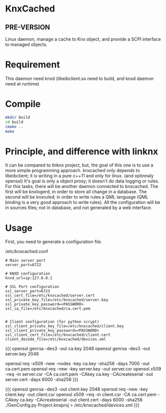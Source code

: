 # KnxCached
## PRE-VERSION
Linux daemon, manage a cache to Knx object, and provide a SCPI interface to managed objects.
 
# Requirement
This daemon need knxd (libeibclient.so need to build, and knxd daemon need at runtime)

# Compile
```bash
mkdir build
cd build
cmake ..
make
```
# Principle, and difference with linknx
It can be compared to linknx project, but, the goal of this one is to use a more simple programming approach.
knxcached only depends to libeibclient; it is writing in a pure c++11 and only for linux. (and optinnaly openssl)
It's goal is only a object proxy; it doesn't do data logging or rules.
For this tasks, there will be another daemon connected to knxcached.
The first will be knxlogerd, in order to store all change in a database.
The second will be knxruled; in order to write rules a QML language (QML binding is a very good approach to write rules).
All the configuration will be in sources files; not in database, and not generated by a web interface.

# Usage
First, you need to generate a configuration file.


/etc/knxcached.conf
```
# Main server port
server_port=6722

# KNXD configuration
knxd_url=ip:127.0.0.1

# SSL Port configuration
ssl_server_port=6723
ssl_cert_file=/etc/knxcached/server.cert
ssl_private_key_file=/etc/knxcached/server.key
ssl_private_key_password=<PASSWORD>
ssl_ca_file=/etc/knxcached/ca.cert.pem


# Client configuration (for python scrypt)
ssl_client_private_key_file=/etc/knxcached/client.key
ssl_client_private_key_password=<PASSWORD>
ssl_client_cert_file=/etc/knxcached/client.cert
client_decode_file=/etc/knxcached/devices.xml
```


{{{
openssl genrsa -des3 -out ca.key 2048
openssl genrsa -des3 -out server.key 2048

openssl req -x509 -new -nodes -key ca.key -sha256 -days 7000 -out ca.cert.pem
openssl req -new -key server.key -out server.csr
openssl x509 -req -in server.csr -CA ca.cert.pem -CAkey ca.key -CAcreateserial -out server.cert -days 6000 -sha256
}}}


{{{
openssl genrsa -des3 -out client.key 2048
openssl req -new -key client.key -out client.csr
openssl x509 -req -in client.csr -CA ca.cert.pem -CAkey ca.key -CAcreateserial -out client.cert -days 6000 -sha256
./GenConfig.py Project.knxproj > /etc/knxcached/devices.xml
}}}


